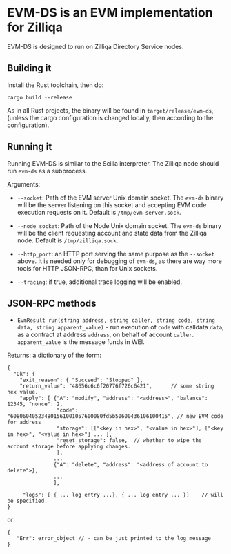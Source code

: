 # EVM-DS is an EVM implementation for Zilliqa

EVM-DS is designed to run on Zilliqa Directory Service nodes.

## Building it

Install the Rust toolchain, then do:

```
cargo build --release
```

As in all Rust projects, the binary will be found in `target/release/evm-ds`, (unless the cargo configuration is changed locally, then according to the configuration).

## Running it


Running EVM-DS is similar to the Scilla interpreter. The Zilliqa node should run `evm-ds` as a subprocess.

Arguments:

  * `--socket`: Path of the EVM server Unix domain socket. The `evm-ds` binary will be the server listening on this socket and accepting EVM code execution requests on it. Default is `/tmp/evm-server.sock`.
  
  * `--node_socket`: Path of the Node Unix domain socket. The `evm-ds` binary will be the client requesting account and state data from the Zilliqa node. Default is `/tmp/zilliqa.sock`.

  * `--http_port`: an HTTP port serving the same purpose as the `--socket` above. It is needed only for debugging of `evm-ds`, as there are way more tools for HTTP JSON-RPC, than for Unix sockets.
  
  * `--tracing`: if true, additional trace logging will be enabled.
  

## JSON-RPC methods

  * `EvmResult run(string address, string caller, string code, string data, string apparent_value)` - run execution of `code` with calldata `data`, as a contract at address `address`, on behalf of account `caller`. `apparent_value` is the message funds in WEI.

Returns: a dictionary of the form:
```
{
  "Ok": {
    "exit_reason": { "Succeed": "Stopped" },
    "return_value": "48656c6c6f20776f726c6421",      // some string hex value.
    "apply": [ {"A": "modify", "address": "<address>", "balance": 12345, "nonce": 2,
                "code": "608060405234801561001057600080fd5b50600436106100415", // new EVM code for address
                "storage": [["<key in hex>", "<value in hex>"], ["<key in hex>", "<value in hex>"] ... ],
                "reset_storage": false,  // whether to wipe the account storage before applying changes.
                },
               ...
               {"A": "delete", "address": "<address of account to delete">},
               ...
               ],

     "logs": [ { ... log entry ...}, { ... log entry ... }]    // will be specified.
}
```

or
```
{
   "Err": error_object // - can be just printed to the log message
}
```


